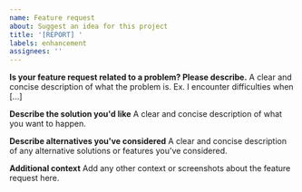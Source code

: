 ```yaml
---
name: Feature request
about: Suggest an idea for this project
title: '[REPORT] '
labels: enhancement
assignees: ''
---
```


**Is your feature request related to a problem? Please describe.**
A clear and concise description of what the problem is. Ex. I encounter difficulties when [...]

**Describe the solution you'd like**
A clear and concise description of what you want to happen.

**Describe alternatives you've considered**
A clear and concise description of any alternative solutions or features you've considered.

**Additional context**
Add any other context or screenshots about the feature request here.
